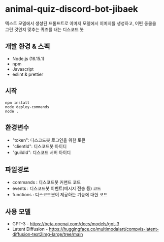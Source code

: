 # animal-quiz-discord-bot-jibaek
텍스트 모델에서 생성된 프롬프트로 이미지 모델에서 이미지를 생성하고, 어떤 동물을 그린 것인지 맞추는 퀴즈를 내는 디스코드 봇

## 개발 환경 & 스펙
- Node.js (16.15.1)
- npm
- Javascript
- eslint & prettier


## 시작
    npm install
    node deploy-commands
    node .

## 환경변수
- "token": 디스코드봇 로그인을 위한 토큰
- "clientId": 디스코드봇 아이디
- "guildId": 디스코드 서버 아이디

## 파일경로
- commands : 디스코드봇 커맨드 코드
- events : 디스코드봇 이벤트(메시지 전송 등) 코드
- functions : 디스코드봇이 제공하는 기능에 대한 코드

## 사용 모델
- GPT-3 - https://beta.openai.com/docs/models/gpt-3
- Latent Diffusion - https://huggingface.co/multimodalart/compvis-latent-diffusion-text2img-large/tree/main



    